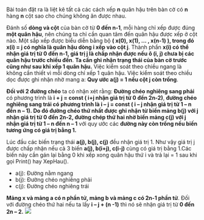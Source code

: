 Bài toán đặt ra là liệt kê tất cả các cách xếp **n** quân hậu trên bàn cờ có  **n** hàng **n** cột sao cho chúng không ăn được nhau.

Đánh số **dòng và cột** của bàn cờ từ **0 đến n-1**, mỗi hàng chỉ xếp được đúng **một quân hậu**, nên chúng ta chỉ cần quan tâm đến quân hậu được xếp ở cột nào. Một sắp xếp được biểu diễn bằng bộ **( x(0), x(1), … , x(n-1) ), trong đó x(i) = j có nghĩa là quân hậu dòng i xếp vào cột j**. Thành phần **x(i) có thể nhận giá trị từ 0 đến n-1, giá trị j là chấp nhận được nếu ô (i, j) chưa bị các quân hậu trước chiếu đến**. **Ta cần ghi nhận trạng thái của bàn cờ trước cũng như sau khi xếp 1 quân hậu.**
Việc kiểm soát theo chiều ngang là không cần thiết vì mỗi dòng chỉ xếp 1 quân hậu. Việc kiểm soát theo chiều dọc được ghi nhận nhờ mang a: **Quy ước a(j) = 1 nếu cột j còn trống**.

**Đối với 2 đường chéo** ta có nhận xét rằng:  **Đường chéo nghiêng sang phải** có phương trình là **i + j = const ( i+j nhận giá trị từ 0 đến 2n-2)**, **đường chéo nghiêng sang trái có phương trình là i – j = const ( i – j nhận giá trị từ 1 – n đến n – 1). Do đó đường chéo thứ nhất được ghi nhận từ biến mảng b(j) với j nhận giá trị từ 0 đến 2n-2, đường chép thứ hai nhờ biến mảng c(j) với j nhận giá trị từ 1 – n đến n – 1** với quy ước các **đường này còn trống nếu  biến tương ứng có giá trị bằng 1.**

Lúc đầu các biến trạng thái **a(j), b(j), c(j)** đều nhận giá trị 1. Như vậy giá trị j được chấp nhận nếu cả 3 biến **a(j), b(i+j), c(i-j)** cùng có giá trị bằng 1.Các biến này cần gán lại bằng 0 khi xếp xong quân hậu thứ i và trả lại = 1 sau khi gọi Print() hay XepHau().

+ a(j): Đường nằm ngang
+ b(j): Đường chéo nghiêng phải
+ c(j): Đường chéo nghiêng trái
 
**Mảng x và mảng a có n phần tử, mảng b và mảng c có 2n-1 phần tử**. Đối với đường chéo thứ hai nếu ta lấy  **i – j + (n -1)** thì nó sẽ nhận giá trị từ **0 đến 2n – 2.**
![](https://lh3.googleusercontent.com/EZiHMVlt213yYfLvFVFI_tgVKXfj7UX7ceKa5DOqpRKi76VjWdr0G4Yp_8u9QFBDAz9y8sFTlld6Ya8k2jWBdn0T1hgCNFwEgYkOiCnIl6neIqFfiPTC1F9URGInmuV69ASLTgEi5nuutrzuMY8NP-EVaO_h2LmdBWM5b8BV3UV2dtBA2Mo_Dro0BaXpIcl5EQxGYgciPbOEbzxfqjJ7Fcari_RCk2BSwWHMjQLehM0xHzw3OMhhqZckmPFiU2Nu5FbK95igMXx-Ye3THWBC0aWD3u6enlSSdiittmn1iuWBoB9NmJ7sSFkw7IV5lzvklL2O5qm4Oh6nntlve1DEB2B4c8zn6E-y9qvbH-uLg6gXmG7Py-NftTWQ8E8dWE_Oh5Kh4j6H9hm65ckN-IxDGxcGh68UnVv3pKZLw8W3IxNa0nTc5udxbhyjrL1Zq-bqXnhaeuNanDMMUe2Mp6mAflNliQduk0sWDADPtxyX4Hu6m-ImnRMaQQpq2hrh_wPR1z7to5NuTOxfaPF0k_uHrrg5yhMuYAHZqKyY1b-g3NDfeupn6A4a5VVQQ1rFDl5m3NkNa5-J4OFYHHGzI4F09-zzWScI8l3NRT6MpRQNE8Ce799fGc2MGguCRyDltOinSVHT7RtGXcCkOuUAbE1bEz-C56Bi8qb8=w713-h351-no)
